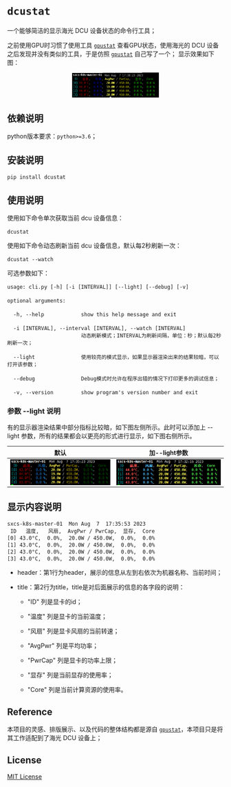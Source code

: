 # `dcustat`

一个能够简洁的显示海光 DCU 设备状态的命令行工具；

之前使用GPU时习惯了使用工具 [`gpustat`](https://github.com/wookayin/gpustat) 查看GPU状态，使用海光的 DCU 设备之后发现并没有类似的工具，于是仿照  [`gpustat`](https://github.com/wookayin/gpustat) 自己写了一个；
显示效果如下图：

<div align=center><img src="./docs/dcustat.png" width=40% alt="dcustat png" /></div>

## 依赖说明

python版本要求：`python>=3.6`；

## 安装说明

```
pip install dcustat
```

## 使用说明

使用如下命令单次获取当前 dcu 设备信息：

```shell
dcustat
```

使用如下命令动态刷新当前 dcu 设备信息，默认每2秒刷新一次：

```
dcustat --watch
```

可选参数如下：

```
usage: cli.py [-h] [-i [INTERVAL]] [--light] [--debug] [-v]

optional arguments:

  -h, --help            show this help message and exit

  -i [INTERVAL], --interval [INTERVAL], --watch [INTERVAL]
                        动态刷新模式；INTERVAL为刷新间隔，单位：秒；默认每2秒刷新一次；

  --light               使用较亮的模式显示，如果显示器渲染出来的结果较暗，可以打开该参数；

  --debug               Debug模式时允许在程序出错的情况下打印更多的调试信息；

  -v, --version         show program's version number and exit
```

### 参数 --light 说明

有的显示器渲染结果中部分指标比较暗，如下图左侧所示。此时可以添加上 --light 参数，所有的结果都会以更亮的形式进行显示，如下图右侧所示。

|默认|加--light参数|
|---|---|
|<img src="./docs/dcustat_dark.png" width="100%" align=center />|<img src="./docs/dcustat_light.png" width="100%" align=center />|

## 显示内容说明

```
sxcs-k8s-master-01  Mon Aug  7  17:35:53 2023
 ID   温度,   风扇,  AvgPwr / PwrCap,  显存,  Core
[0] 43.0°C,  0.0%,  20.0W / 450.0W,  0.0%,  0.0%
[1] 43.0°C,  0.0%,  20.0W / 450.0W,  0.0%,  0.0%
[2] 43.0°C,  0.0%,  20.0W / 450.0W,  0.0%,  0.0%
[3] 43.0°C,  0.0%,  20.0W / 450.0W,  0.0%,  0.0%
```

* header：第1行为header，展示的信息从左到右依次为机器名称、当前时间；

* title：第2行为title，title是对后面展示的信息的各字段的说明：

    * "ID" 列是显卡的id；

    * "温度" 列是显卡的当前温度；

    * "风扇" 列是显卡风扇的当前转速；

    * "AvgPwr" 列是平均功率；

    * "PwrCap" 列是显卡的功率上限；

    * "显存" 列是当前显存的使用率；

    * "Core" 列是当前计算资源的使用率。

## Reference

本项目的灵感、排版展示、以及代码的整体结构都是源自 [`gpustat`](https://github.com/wookayin/gpustat)，本项目只是将其工作适配到了海光 DCU 设备上；

## License

[MIT License](./LICENSE)
